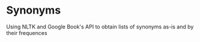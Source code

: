 # Synonyms
Using NLTK and Google Book's API to obtain lists of synonyms as-is and by their frequences
